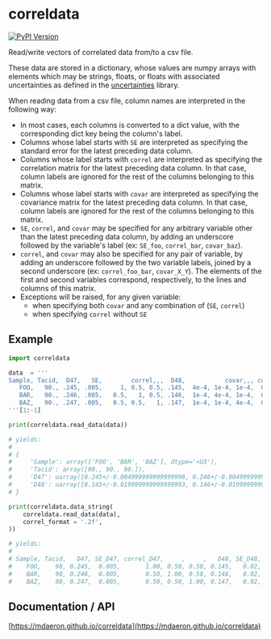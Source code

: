 # correldata

[![PyPI Version](https://img.shields.io/pypi/v/correldata.svg)](https://pypi.python.org/pypi/correldata)

Read/write vectors of correlated data from/to a csv file.

These data are stored in a dictionary, whose values are numpy arrays
with elements which may be strings, floats, or floats with associated uncertainties
as defined in the [uncertainties](https://pypi.org/project/uncertainties) library.

When reading data from a csv file, column names are interpreted in the following way:

* In most cases, each columns is converted to a dict value, with the corresponding
dict key being the column's label.
* Columns whose label starts with `SE` are interpreted as specifying the standard
error for the latest preceding data column.
* Columns whose label starts with `correl` are interpreted as specifying the
correlation matrix for the latest preceding data column. In that case, column labels
are ignored for the rest of the columns belonging to this matrix.
* Columns whose label starts with `covar` are interpreted as specifying the
covariance matrix for the latest preceding data column. In that case, column labels
are ignored for the rest of the columns belonging to this matrix.
* `SE`, `correl`, and `covar` may be specified for any arbitrary variable other than
the latest preceding data column, by adding an underscore followed by the variable's
label (ex: `SE_foo`, `correl_bar`, `covar_baz`).
* `correl`, and `covar` may also be specified for any pair of variable, by adding an
underscore followed by the two variable labels, joined by a second underscore
(ex: `correl_foo_bar`, `covar_X_Y`). The elements of the first and second variables
correspond, respectively, to the lines and columns of this matrix.
* Exceptions will be raised, for any given variable:
	- when specifying both `covar` and any combination of (`SE`, `correl`)
	- when specifying `correl` without `SE`

## Example

```py
import correldata

data  = '''
Sample, Tacid,  D47,   SE,        correl,,,  D48,           covar,,, correl_D47_D48
   FOO,   90., .245, .005,     1, 0.5, 0.5, .145,  4e-4, 1e-4, 1e-4,  0.5, 0.0, 0.0
   BAR,   90., .246, .005,   0.5,   1, 0.5, .146,  1e-4, 4e-4, 1e-4,  0.0, 0.5, 0.0
   BAZ,   90., .247, .005,   0.5, 0.5,   1, .147,  1e-4, 1e-4, 4e-4,  0.0, 0.0, 0.5
'''[1:-1]

print(correldata.read_data(data))

# yields:
# 
# {
#     'Sample': array(['FOO', 'BAR', 'BAZ'], dtype='<U3'),
#     'Tacid': array([90., 90., 90.]),
#     'D47': uarray([0.245+/-0.004999999999999998, 0.246+/-0.004999999999999997, 0.247+/-0.005], dtype=object),
#     'D48': uarray([0.145+/-0.019999999999999993, 0.146+/-0.019999999999999993, 0.147+/-0.019999999999999997], dtype=object),
# }

print(correldata.data_string(
	correldata.read_data(data),
	correl_format = '.2f',
))

# yields:
# 
# Sample, Tacid,   D47, SE_D47, correl_D47,     ,     ,   D48, SE_D48, correl_D48,     ,     , correl_D47_D48,      ,      
#    FOO,    90, 0.245,  0.005,       1.00, 0.50, 0.50, 0.145,   0.02,       1.00, 0.25, 0.25,           0.50, -0.00, -0.00
#    BAR,    90, 0.246,  0.005,       0.50, 1.00, 0.50, 0.146,   0.02,       0.25, 1.00, 0.25,           0.00,  0.50, -0.00
#    BAZ,    90, 0.247,  0.005,       0.50, 0.50, 1.00, 0.147,   0.02,       0.25, 0.25, 1.00,          -0.00,  0.00,  0.50
```

## Documentation / API

[https://mdaeron.github.io/correldata](https://mdaeron.github.io/correldata)